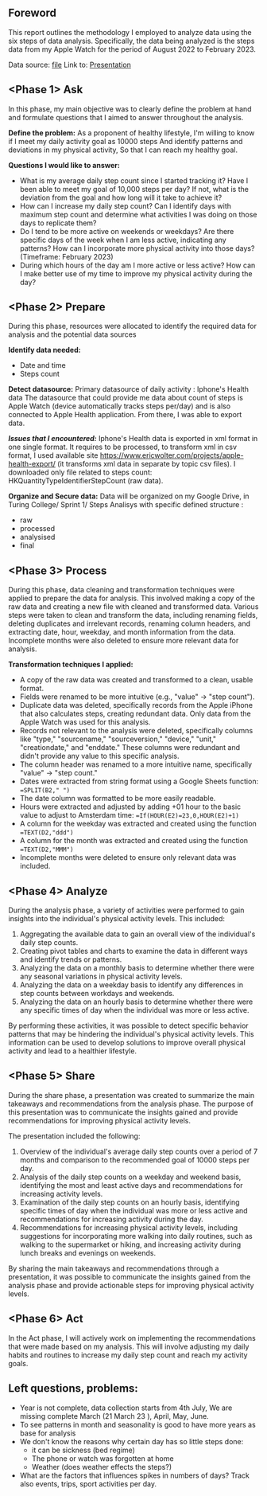 

## Foreword
This report outlines the methodology I employed to analyze data using the six steps of data analysis. 
Specifically, the data being analyzed is the steps data from my Apple Watch for the period of August 2022 to February 2023.

Data source: [file](https://github.com/tdlead/Turing-College-Projects/blob/63ddc76ae160955302efbe86891e1dccb470b11a/01%20Structured%20Approach%20to%20DA/StepCount_AppleWatch_Jul22-March23_V01.xlsx)
Link to: [Presentation](https://github.com/tdlead/Turing-College-Projects/blob/63ddc76ae160955302efbe86891e1dccb470b11a/01%20Structured%20Approach%20to%20DA/Steps%20Count%20Analysis%20Share.pdf)

## <Phase 1> Ask
In this phase, my main objective was to clearly define the problem at hand and formulate questions that I aimed to answer throughout the analysis.

**Define the problem:** 
As a proponent of healthy lifestyle,
I'm willing to know if I meet my daily activity goal as 10000 steps
And identify patterns and deviations in my physical activity,
So that I can reach my healthy goal.

**Questions I would like to answer:** 
-   What is my average daily step count since I started tracking it? Have I been able to meet my goal of 10,000 steps per day? If not, what is the deviation from the goal and how long will it take to achieve it?
-   How can I increase my daily step count? Can I identify days with maximum step count and determine what activities I was doing on those days to replicate them?
-   Do I tend to be more active on weekends or weekdays? Are there specific days of the week when I am less active, indicating any patterns? How can I incorporate more physical activity into those days? (Timeframe: February 2023)
-   During which hours of the day am I more active or less active? How can I make better use of my time to improve my physical activity during the day?


## <Phase 2> Prepare

During this phase, resources were allocated to identify the required data for analysis and the potential data sources

**Identify data needed:**
- Date and time
- Steps count

**Detect datasource:**
Primary datasource of daily activity : Iphone's Health data 
The datasource that could provide me data about count of steps is Apple Watch (device automatically tracks steps per/day) and is also connected to Apple Health application. From there, I was able to export data. 

***Issues that I encountered:***
Iphone's Health data is exported in xml format in one single format. It requires to be processed, to transform xml in csv format, I used available site https://www.ericwolter.com/projects/apple-health-export/ (it transforms xml data in separate by topic csv files). I downloaded only file related to steps count: HKQuantityTypeIdentifierStepCount (raw data).

**Organize and Secure data:**
Data will be organized on my Google Drive, in Turing College/ Sprint 1/ Steps Analisys with specific  defined structure :
- raw
- processed
- analysised
- final

## <Phase 3> Process

During this phase, data cleaning and transformation techniques were applied to prepare the data for analysis. This involved making a copy of the raw data and creating a new file with cleaned and transformed data. Various steps were taken to clean and transform the data, including renaming fields, deleting duplicates and irrelevant records, renaming column headers, and extracting date, hour, weekday, and month information from the data. Incomplete months were also deleted to ensure more relevant data for analysis.

**Transformation techniques I applied:**
-   A copy of the raw data was created and transformed to a clean, usable format.
-   Fields were renamed to be more intuitive (e.g., "value" -> "step count").
-   Duplicate data was deleted, specifically records from the Apple iPhone that also calculates steps, creating redundant data. Only data from the Apple Watch was used for this analysis.
-   Records not relevant to the analysis were deleted, specifically columns like "type," "sourcename," "sourceversion," "device," "unit," "creationdate," and "enddate." These columns were redundant and didn't provide any value to this specific analysis.
-   The column header was renamed to a more intuitive name, specifically "value" -> "step count."
-   Dates were extracted from string format using a Google Sheets function: `=SPLIT(B2," ")`
-   The date column was formatted to be more easily readable.
-   Hours were extracted and adjusted by adding +01 hour to the basic value to adjust to Amsterdam time: `=If(HOUR(E2)=23,0,HOUR(E2)+1)`
-   A column for the weekday was extracted and created using the function `=TEXT(D2,"ddd")`
-   A column for the month was extracted and created using the function `=TEXT(D2,"MMM")`
-   Incomplete months were deleted to ensure only relevant data was included.

## <Phase 4> Analyze

During the analysis phase, a variety of activities were performed to gain insights into the individual's physical activity levels. This included:

1.  Aggregating the available data to gain an overall view of the individual's daily step counts.
2.  Creating pivot tables and charts to examine the data in different ways and identify trends or patterns.
3.  Analyzing the data on a monthly basis to determine whether there were any seasonal variations in physical activity levels.
4.  Analyzing the data on a weekday basis to identify any differences in step counts between workdays and weekends.
5.  Analyzing the data on an hourly basis to determine whether there were any specific times of day when the individual was more or less active.

By performing these activities, it was possible to detect specific behavior patterns that may be hindering the individual's physical activity levels. This information can be used to develop solutions to improve overall physical activity and lead to a healthier lifestyle.
  
## <Phase 5> Share

During the share phase, a presentation was created to summarize the main takeaways and recommendations from the analysis phase. The purpose of this presentation was to communicate the insights gained and provide recommendations for improving physical activity levels.

The presentation included the following:

1.  Overview of the individual's average daily step counts over a period of 7 months and comparison to the recommended goal of 10000 steps per day.
2.  Analysis of the daily step counts on a weekday and weekend basis, identifying the most and least active days and recommendations for increasing activity levels.
3.  Examination of the daily step counts on an hourly basis, identifying specific times of day when the individual was more or less active and recommendations for increasing activity during the day.
4.  Recommendations for increasing physical activity levels, including suggestions for incorporating more walking into daily routines, such as walking to the supermarket or hiking, and increasing activity during lunch breaks and evenings on weekends.

By sharing the main takeaways and recommendations through a presentation, it was possible to communicate the insights gained from the analysis phase and provide actionable steps for improving physical activity levels.



## <Phase 6> Act

In the Act phase, I will actively work on implementing the recommendations that were made based on my analysis. This will involve adjusting my daily habits and routines to increase my daily step count and reach my activity goals.


## Left questions, problems:
- Year is not complete, data collection starts from 4th July, We are missing complete March (21 March 23 ), April, May, June.
- To see patterns in month and seasonality is good to have more years as base for analysis
- We don't know the reasons why certain day has so little steps done:
  - it can be sickness (bed regime)
  - The phone or watch was forgotten at home
  - Weather (does weather effects the steps?)
- What are the factors that influences spikes in numbers of days? Track also events, trips, sport activities per day.
